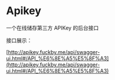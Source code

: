 # Apikey
一个在线储存第三方 APIKey 的后台接口

接口展示：

[http://apikey.fuckby.me/api/swagger-ui.html#/API_%E6%8E%A5%E5%8F%A3](http://apikey.fuckby.me/api/swagger-ui.html#/API_%E6%8E%A5%E5%8F%A3)

